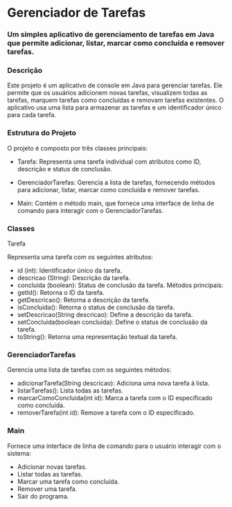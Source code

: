 # Gerenciador de Tarefas


### Um simples aplicativo de gerenciamento de tarefas em Java que permite adicionar, listar, marcar como concluída e remover tarefas.

### Descrição

Este projeto é um aplicativo de console em Java para gerenciar tarefas. Ele permite que os usuários adicionem novas tarefas, visualizem todas as tarefas, marquem tarefas como concluídas e removam tarefas existentes. O aplicativo usa uma lista para armazenar as tarefas e um identificador único para cada tarefa.

### Estrutura do Projeto
O projeto é composto por três classes principais:

* Tarefa: Representa uma tarefa individual com atributos como ID, descrição e status de conclusão.
* GerenciadorTarefas: Gerencia a lista de tarefas, fornecendo métodos para adicionar, listar, marcar como concluída e remover tarefas.

* Main: Contém o método main, que fornece uma interface de linha de comando para interagir com o
  GerenciadorTarefas.

### Classes

Tarefa

Representa uma tarefa com os seguintes atributos:

* id (int): Identificador único da tarefa.
* descricao (String): Descrição da tarefa.
* concluida (boolean): Status de conclusão da tarefa.
  Métodos principais:
* getId(): Retorna o ID da tarefa.
* getDescricao(): Retorna a descrição da tarefa.
* isConcluida(): Retorna o status de conclusão da tarefa.
* setDescricao(String descricao): Define a descrição da tarefa.
* setConcluida(boolean concluida): Define o status de conclusão da tarefa.
* toString(): Retorna uma representação textual da tarefa.
### GerenciadorTarefas
Gerencia uma lista de tarefas com os seguintes métodos:

* adicionarTarefa(String descricao): Adiciona uma nova tarefa à lista.
* listarTarefas(): Lista todas as tarefas.
* marcarComoConcluida(int id): Marca a tarefa com o ID especificado como concluída.
* removerTarefa(int id): Remove a tarefa com o ID especificado.
### Main
Fornece uma interface de linha de comando para o usuário interagir com o sistema:
* Adicionar novas tarefas.
* Listar todas as tarefas.
* Marcar uma tarefa como concluída.
* Remover uma tarefa.
* Sair do programa.